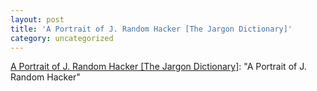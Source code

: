 ```yaml
---
layout: post
title: 'A Portrait of J. Random Hacker [The Jargon Dictionary]'
category: uncategorized
---
```


[A Portrait of J. Random Hacker \[The Jargon Dictionary\]](http://info.astrian.net/jargon/A_Portrait_of_J._Random_Hacker/): "A Portrait of J. Random Hacker"
